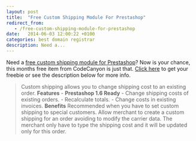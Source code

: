 ```yaml
---
layout: post
title:  "Free Custom Shipping Module For Prestashop"
redirect_from:
   - /free-custom-shipping-module-for-prestashop
date:   2014-06-03 12:00:22 +0100
categories: best domain registrar
description: Need a...
---
```


Need a [free custom shipping module for Prestashop](http://codecanyon.net/item/prestashop-custom-shipping/5755204?WT.ac=free_file&WT.z_author=jarlufo&ref=Bigideaguy "Custom Shipping Module For Prestashop")? Now is your chance, this months free item from CodeCanyon is just that. [Click here](http://codecanyon.net/item/prestashop-custom-shipping/5755204?WT.ac=free_file&WT.z_author=jarlufo&ref=Bigideaguy "Custom Shipping Module For Prestashop") to get your freebie or see the description below for more info.

> Custom shipping allows you to change shipping cost to an existing order. **Features** - **Prestashop 1.6 Ready**  - Change shipping costs of existing orders. - Recalculate totals. - Change costs in existing invoices. **Benefits** Recommended when you have to set custom shipping to special customers. Allow merchant to create a custom shipping for an order avoiding to modify the carrier data. The merchant only have to type the shipping cost and it will be updated only for this order.